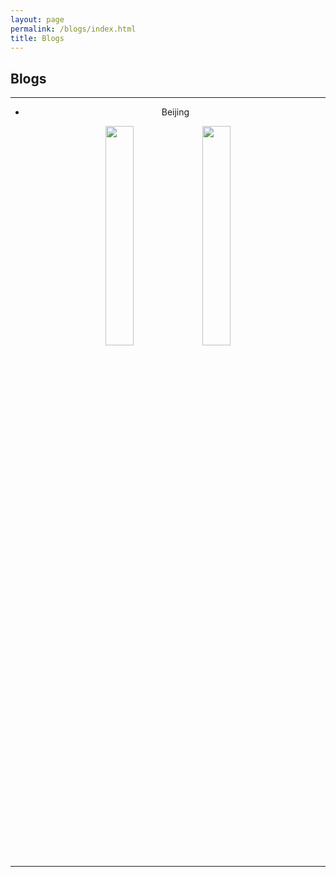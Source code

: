 ```yaml
---
layout: page
permalink: /blogs/index.html
title: Blogs
---
```


## Blogs

---

<center class="half">

- Beijing

<img src="https://jiachunli98.github.io/images/jiachun.jpg" width="30%" >

<img src="https://jiachunli98.github.io/images/jiachun.jpg" width="30%" >

<center>

 

---

<br>
